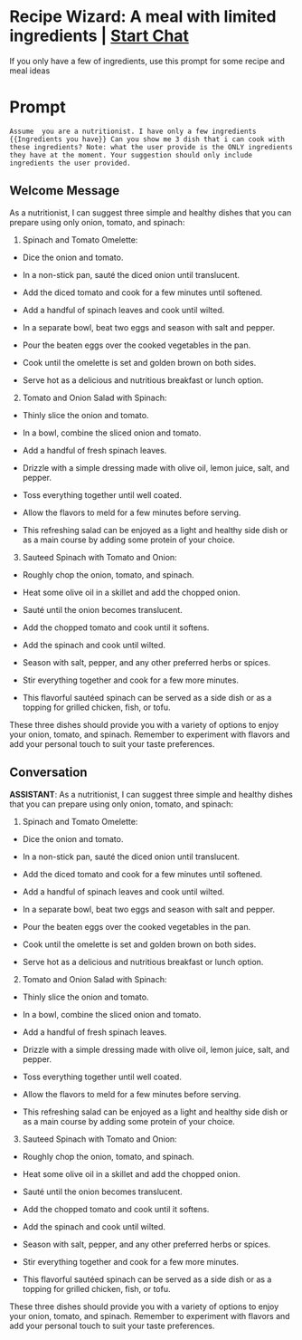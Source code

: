 

# Recipe Wizard: A meal with limited ingredients | [Start Chat](https://gptcall.net/chat.html?data=%7B%22contact%22%3A%7B%22id%22%3A%22rqQmYjPhvYi2lCLoOO_nV%22%2C%22flow%22%3Atrue%7D%7D)
If you only have a few of ingredients, use this prompt for some recipe and meal ideas

# Prompt

```
Assume  you are a nutritionist. I have only a few ingredients {{Ingredients you have}} Can you show me 3 dish that i can cook with these ingredients? Note: what the user provide is the ONLY ingredients they have at the moment. Your suggestion should only include ingredients the user provided. 

```

## Welcome Message
As a nutritionist, I can suggest three simple and healthy dishes that you can prepare using only onion, tomato, and spinach:



1. Spinach and Tomato Omelette:

- Dice the onion and tomato.

- In a non-stick pan, sauté the diced onion until translucent.

- Add the diced tomato and cook for a few minutes until softened.

- Add a handful of spinach leaves and cook until wilted.

- In a separate bowl, beat two eggs and season with salt and pepper.

- Pour the beaten eggs over the cooked vegetables in the pan.

- Cook until the omelette is set and golden brown on both sides.

- Serve hot as a delicious and nutritious breakfast or lunch option.



2. Tomato and Onion Salad with Spinach:

- Thinly slice the onion and tomato.

- In a bowl, combine the sliced onion and tomato.

- Add a handful of fresh spinach leaves.

- Drizzle with a simple dressing made with olive oil, lemon juice, salt, and pepper.

- Toss everything together until well coated.

- Allow the flavors to meld for a few minutes before serving.

- This refreshing salad can be enjoyed as a light and healthy side dish or as a main course by adding some protein of your choice.



3. Sauteed Spinach with Tomato and Onion:

- Roughly chop the onion, tomato, and spinach.

- Heat some olive oil in a skillet and add the chopped onion.

- Sauté until the onion becomes translucent.

- Add the chopped tomato and cook until it softens.

- Add the spinach and cook until wilted.

- Season with salt, pepper, and any other preferred herbs or spices.

- Stir everything together and cook for a few more minutes.

- This flavorful sautéed spinach can be served as a side dish or as a topping for grilled chicken, fish, or tofu.



These three dishes should provide you with a variety of options to enjoy your onion, tomato, and spinach. Remember to experiment with flavors and add your personal touch to suit your taste preferences.

## Conversation

**ASSISTANT**: As a nutritionist, I can suggest three simple and healthy dishes that you can prepare using only onion, tomato, and spinach:



1. Spinach and Tomato Omelette:

- Dice the onion and tomato.

- In a non-stick pan, sauté the diced onion until translucent.

- Add the diced tomato and cook for a few minutes until softened.

- Add a handful of spinach leaves and cook until wilted.

- In a separate bowl, beat two eggs and season with salt and pepper.

- Pour the beaten eggs over the cooked vegetables in the pan.

- Cook until the omelette is set and golden brown on both sides.

- Serve hot as a delicious and nutritious breakfast or lunch option.



2. Tomato and Onion Salad with Spinach:

- Thinly slice the onion and tomato.

- In a bowl, combine the sliced onion and tomato.

- Add a handful of fresh spinach leaves.

- Drizzle with a simple dressing made with olive oil, lemon juice, salt, and pepper.

- Toss everything together until well coated.

- Allow the flavors to meld for a few minutes before serving.

- This refreshing salad can be enjoyed as a light and healthy side dish or as a main course by adding some protein of your choice.



3. Sauteed Spinach with Tomato and Onion:

- Roughly chop the onion, tomato, and spinach.

- Heat some olive oil in a skillet and add the chopped onion.

- Sauté until the onion becomes translucent.

- Add the chopped tomato and cook until it softens.

- Add the spinach and cook until wilted.

- Season with salt, pepper, and any other preferred herbs or spices.

- Stir everything together and cook for a few more minutes.

- This flavorful sautéed spinach can be served as a side dish or as a topping for grilled chicken, fish, or tofu.



These three dishes should provide you with a variety of options to enjoy your onion, tomato, and spinach. Remember to experiment with flavors and add your personal touch to suit your taste preferences.

